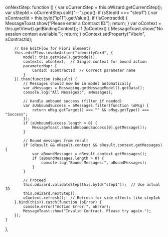 onNextStep: function () {
    var oCurrentStep = this.oWizard.getCurrentStep();
    var sStepId = oCurrentStep.split("--").pop();
    if (sStepId === "step1") {
        var sContractId = this.byId("ip11").getValue();
        if (!sContractId) {
            MessageToast.show("Please enter a Contract ID.");
            return;
        }
        var oContext = this.getView().getBindingContext();
        if (!oContext) {
            MessageToast.show("No session context available.");
            return;
        }
        oContext.setProperty("Vbeln", sContractId);

        // Use EditFlow for Fiori Elements
        this.editFlow.invokeAction("identifyCard", {
            model: this.getView().getModel(),
            contexts: oContext,  // Single context for bound action
            parameterMap: {
                CardId: sContractId  // Correct parameter name
            }
        }).then(function (oResult) {
            // Messages should now be in model automatically
            var aMessages = Messaging.getMessageModel().getData();
            console.log("All Messages:", aMessages);

            // Handle unbound success (filter if needed)
            var aUnboundSuccess = aMessages.filter(function (oMsg) {
                return oMsg.getTarget() === "" && oMsg.getType() === "Success";
            });
            if (aUnboundSuccess.length > 0) {
                MessageToast.show(aUnboundSuccess[0].getMessage());
            }

            // Bound messages from result
            if (oResult && oResult.context && oResult.context.getMessages) {
                var aBoundMessages = oResult.context.getMessages();
                if (aBoundMessages.length > 0) {
                    console.log("Bound Messages:", aBoundMessages);
                }
            }

            // Proceed
            this.oWizard.validateStep(this.byId("step1"));  // Use actual ID
            this.oWizard.nextStep();
            oContext.refresh();  // Refresh for side effects like step1ok
        }.bind(this)).catch(function (oError) {
            console.error("Action Error:", oError);
            MessageToast.show("Invalid Contract. Please try again.");
        });
    }
},
